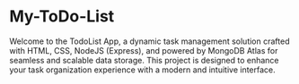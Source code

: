 # My-ToDo-List
Welcome to the TodoList App, a dynamic task management solution crafted with HTML, CSS, NodeJS (Express), and powered by MongoDB Atlas for seamless and scalable data storage. This project is designed to enhance your task organization experience with a modern and intuitive interface.
